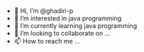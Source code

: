 - 👋 Hi, I’m @ghadiri-p
- 👀 I’m interested in java programming
- 🌱 I’m currently learning java programming 
- 💞️ I’m looking to collaborate on ...
- 📫 How to reach me ...

<!---
ghadiri-p/ghadiri-p is a ✨ special ✨ repository because its `README.md` (this file) appears on your GitHub profile.
You can click the Preview link to take a look at your changes.
--->
